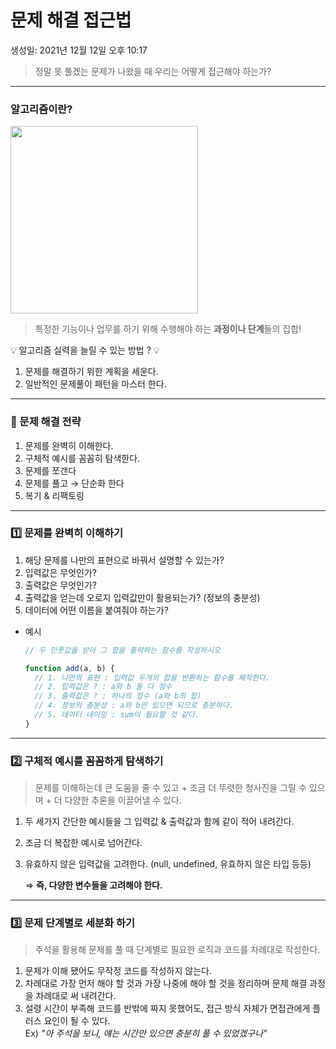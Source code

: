 # 문제 해결 접근법

생성일: 2021년 12월 12일 오후 10:17

> 정말 못 풀겠는 문제가 나왔을 때 우리는 어떻게 접근해야 하는가?

---

### 알고리즘이란?

<img src="https://user-images.githubusercontent.com/67448481/146067899-84d12dc5-1b4c-402b-9fdc-1b2a0ce91e78.png" width="300"/>

> 특정한 기능이나 업무를 하기 위해 수행해야 하는 **과정이나 단계**들의 집합!

<aside>
💡  알고리즘 실력을 늘릴 수 있는 방법 ?  💡

</aside>

1. 문제를 해결하기 위한 계획을 세운다.
2. 일반적인 문제풀이 패턴을 마스터 한다.

---

### 🍪 문제 해결 전략

1. 문제를 완벽히 이해한다.
2. 구체적 예시를 꼼꼼히 탐색한다.
3. 문제를 쪼갠다
4. 문제를 풀고 → 단순화 한다
5. 복기 & 리팩토링

---

### 1️⃣ 문제를 완벽히 이해하기

1. 해당 문제를 나만의 표현으로 바꿔서 설명할 수 있는가?
2. 입력값은 무엇인가?
3. 출력값은 무엇인가?
4. 출력값을 얻는데 오로지 입력값만이 활용되는가? (정보의 충분성)
5. 데이터에 어떤 이름을 붙여줘야 하는가?

- 예시

  ```jsx
  // 두 인풋값을 받아 그 합을 출력하는 함수를 작성하시오

  function add(a, b) {
    // 1. 나만의 표현 : 입력값 두개의 합을 반환하는 함수를 제작한다.
    // 2. 입력값은 ? : a와 b 둘 다 정수
    // 3. 출력값은 ? : 하나의 정수 (a와 b의 합)
    // 4. 정보의 충분성 : a와 b만 있으면 되므로 충분하다.
    // 5. 데이터 네이밍 : sum이 필요할 것 같다.
  }
  ```

---

### 2️⃣ 구체적 예시를 꼼꼼하게 탐색하기

> 문제를 이해하는데 큰 도움을 줄 수 있고 + 조금 더 뚜렷한 청사진을 그릴 수 있으며 + 더 다양한 추론을 이끌어낼 수 있다.

1. 두 세가지 간단한 예시들을 그 입력값 & 출력값과 함께 같이 적어 내려간다.
2. 조금 더 복잡한 예시로 넘어간다.
3. 유효하지 않은 입력값을 고려한다. (null, undefined, 유효하지 않은 타입 등등)

   ⇒ **즉, 다양한 변수들을 고려해야 한다.**

---

### 3️⃣ 문제 단계별로 세분화 하기

> 주석을 활용해 문제를 풀 때 단계별로 필요한 로직과 코드를 차례대로 작성한다.

1. 문제가 이해 됐어도 무작정 코드를 작성하지 않는다.
2. 차례대로 가장 먼저 해야 할 것과 가장 나중에 해야 할 것을 정리하며
   문제 해결 과정을 차례대로 써 내려간다.
3. 설령 시간이 부족해 코드를 반밖에 짜지 못했어도, 접근 방식 자체가 면접관에게 플러스 요인이 될 수 있다.  
   Ex) _"아 주석을 보니, 얘는 시간만 있으면 충분히 풀 수 있었겠구나"_
